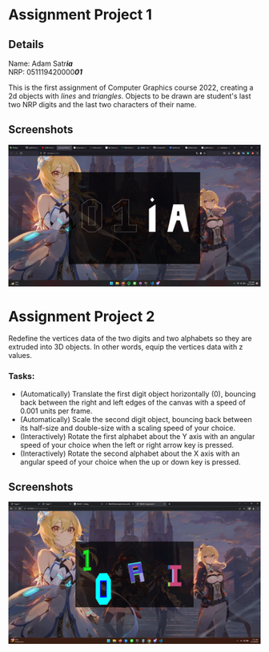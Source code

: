 # Assignment Project 1
## Details
Name: Adam Satr<i>**ia**</i> <br>
NRP: 051119420000<i>**01**</i>

This is the first assignment of Computer Graphics course 2022, creating a 2d objects with _lines_ and _triangles_. Objects to be drawn are student's last two NRP digits and the last two characters of their name.

## Screenshots
<img src="img/ss.png" alt="Alt text">

# Assignment Project 2

Redefine the vertices data of the two digits and two alphabets so they are extruded into 3D objects. In other words, equip the vertices data with z values.<br>

### Tasks:
- (Automatically) Translate the first digit object horizontally (0), bouncing back between the right and left edges of the canvas with a speed of 0.001 units per frame.
- (Automatically) Scale the second digit object, bouncing back between its half-size and double-size with a scaling speed of your choice.
- (Interactively) Rotate the first alphabet about the Y axis with an angular speed of your choice when the left or right arrow key is pressed.
- (Interactively) Rotate the second alphabet about the X axis with an angular speed of your choice when the up or down key is pressed.

## Screenshots
<img src="img/ss_assignment2.png" alt="Alt text">
